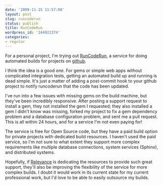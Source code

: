 ```yaml
---
date: '2009-11-15 11:57:08'
layout: post
slug: runcoderun
status: publish
title: RunCodeRun
wordpress_id: '244922374'
categories:
- regular
---
```


For a personal project, I'm trying out [RunCodeRun](http://runcoderun.com), a service for doing automated builds for projects on [github](http://github.com).





I think the idea is a good one. For gems or simple web apps without complicated integration tests, getting an automated build up and running is dead simple. It's just a matter of adding a post-commit hook to your github project to notify runcoderun that the code has been updated.





I've run into a few issues with missing gems on the build machine, but they've been incredibly responsive. After posting a support request to install a gem, they not installed the gem I requested; they also installed a gem I didn't know was missing, forked my project to fix a gem dependency problem and a database configuration problem, and sent me a pull request. This is all within 24 hours, and for a service I'm not even paying for!





The service is free for Open Source code, but they have a paid build option for private projects with dedicated build resources. I haven't used the paid service, so I'm not sure to what extent they support more complex requirements like multiple database connections, system services (Sphinx), and distributed systems.





Hopefully, if [Relevance](http://thinkrelevance.com) is dedicating the resources to provide such great support, they'll also be improving the flexibility of the service for more complex builds. I doubt it would work in its current state for my current professional work, but I'd love to be able to easily outsource my builds.
